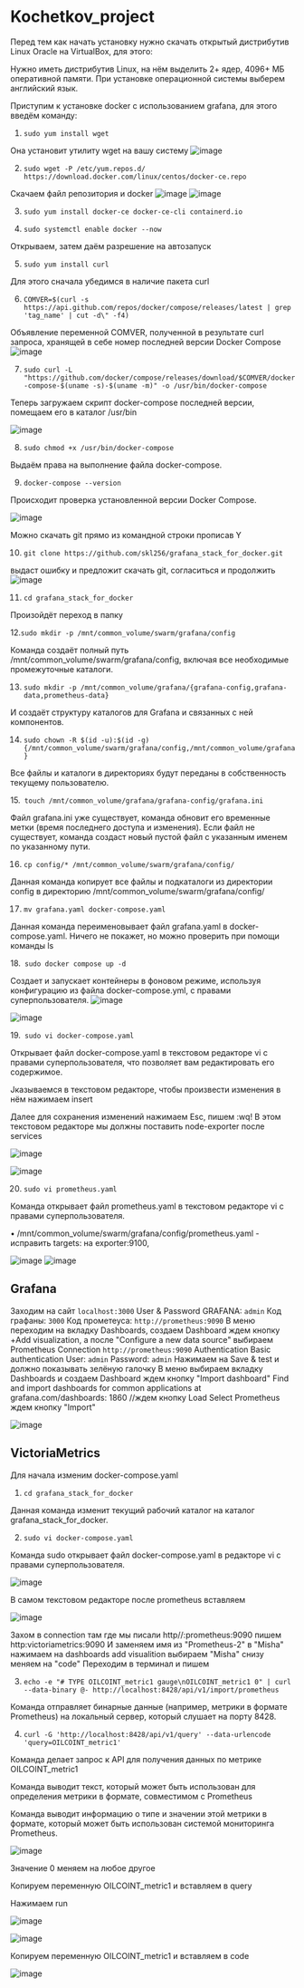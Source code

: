 # Kochetkov_project

Перед тем как начать установку нужно скачать открытый дистрибутив Linux Oracle на VirtualBox, для этого:

Нужно иметь дистрибутив Linux, на нём выделить 2+ ядер, 4096+ МБ оперативной памяти.
При установке операционной системы выберем английский язык.

Приступим к установке docker с использованием grafana, для этого введём команду:

1. `sudo yum install wget`

Она установит утилиту wget на вашу систему
![image](https://github.com/user-attachments/assets/b2650d1d-f531-4e25-9842-012e9076cc60)

2. `sudo wget -P /etc/yum.repos.d/ https://download.docker.com/linux/centos/docker-ce.repo`

Скачаем файл репозитория и docker
![image](https://github.com/user-attachments/assets/ffdd913c-33d2-4489-a59c-581928dbc968)
![image](https://github.com/user-attachments/assets/8974b604-8238-4c21-aa7e-33faa8bc1952)

3. `sudo yum install docker-ce docker-ce-cli containerd.io`

4. `sudo systemctl enable docker --now`

Открываем, затем даём разрешение на автозапуск

5. `sudo yum install curl`

Для этого сначала убедимся в наличие пакета curl

6. `COMVER=$(curl -s https://api.github.com/repos/docker/compose/releases/latest | grep 'tag_name' | cut -d\" -f4)`

Объявление переменной COMVER, полученной в результате curl запроса, хранящей в себе номер последней
версии Docker Compose
![image](https://github.com/user-attachments/assets/1a319c45-0467-4354-80ae-8adb82d8ad57)

7. `sudo curl -L "https://github.com/docker/compose/releases/download/$COMVER/docker-compose-$(uname -s)-$(uname -m)" -o /usr/bin/docker-compose`                        

Теперь загружаем скрипт docker-compose последней версии, помещаем его в каталог /usr/bin

![image](https://github.com/user-attachments/assets/6f4a7ffc-ff0c-4155-a082-07d7d0efc5e5)

8. `sudo chmod +x /usr/bin/docker-compose`

Выдаём права на выполнение файла docker-compose.

9. `docker-compose --version`

Происходит проверка установленной версии Docker Compose.

![image](https://github.com/user-attachments/assets/5a7024a8-b070-489c-a21b-1799118f110a)

Можно скачать git прямо из командной строки прописав Y

10. `git clone https://github.com/skl256/grafana_stack_for_docker.git`

выдаст ошибку и предложит скачать git, согласиться и продолжить
![image](https://github.com/user-attachments/assets/b469b556-d8b7-467c-a1d9-125487dcafd8)

11. `cd grafana_stack_for_docker`
    
Произойдёт переход в папку

12.`sudo mkdir -p /mnt/common_volume/swarm/grafana/config`

Команда создаёт полный путь /mnt/common_volume/swarm/grafana/config, включая все необходимые промежуточные каталоги.

13. `sudo mkdir -p /mnt/common_volume/grafana/{grafana-config,grafana-data,prometheus-data}`

И создаёт структуру каталогов для Grafana и связанных с ней компонентов.

14. `sudo chown -R $(id -u):$(id -g) {/mnt/common_volume/swarm/grafana/config,/mnt/common_volume/grafana}`

Все файлы и каталоги в директориях будут переданы в собственность текущему пользователю.

15.` touch /mnt/common_volume/grafana/grafana-config/grafana.ini`

Файл grafana.ini уже существует, команда обновит его временные метки (время последнего доступа и изменения). Если файл не существует, команда создаст новый пустой файл с указанным именем по указанному пути.

16. `cp config/* /mnt/common_volume/swarm/grafana/config/`

Данная команда копирует все файлы и подкаталоги из директории config в директорию /mnt/common_volume/swarm/grafana/config/

17. `mv grafana.yaml docker-compose.yaml `

Данная команда переименовывает файл grafana.yaml в docker-compose.yaml. Ничего не покажет, но можно проверить при помощи команды ls

18.` sudo docker compose up -d`

Создает и запускает контейнеры в фоновом режиме, используя конфигурацию из файла docker-compose.yml, с правами суперпользователя.
![image](https://github.com/user-attachments/assets/a58b0533-185d-49d2-b5ae-f48ce5ec261f)

![image](https://github.com/user-attachments/assets/929f2f13-f8e2-4a24-8bef-a423f785b144)

19.` sudo vi docker-compose.yaml`

Открывает файл docker-compose.yaml в текстовом редакторе vi с правами суперпользователя, что позволяет вам редактировать его содержимое.

Jказываемся в текстовом редакторе, чтобы произвести изменения в нём нажимаем insert

Далее для сохранения изменений нажимаем Esc, пишем :wq! В этом текстовом редакторе мы должны поставить node-exporter после services

![image](https://github.com/user-attachments/assets/3b7cdd9c-0a33-4d84-ae8d-d56f99fa35ac)  

![image](https://github.com/user-attachments/assets/c2c56867-dfd8-4cd8-aeec-fc2332f54861)

20. `sudo vi prometheus.yaml `

Команда открывает файл prometheus.yaml в текстовом редакторе vi с правами суперпользователя.

• /mnt/common_volume/swarm/grafana/config/prometheus.yaml - исправить targets: на exporter:9100,

![image](https://github.com/user-attachments/assets/92943bf8-6331-4269-a1d2-f3dc44080577)
![image](https://github.com/user-attachments/assets/61c52dfe-6091-40d1-a314-80d7bca39245)

## Grafana

Заходим на сайт `localhost:3000`
    User & Password GRAFANA: `admin`
    Код графаны: `3000`
    Код прометеуса: `http://prometheus:9090`
В меню переходим на вкладку Dashboards, создаем Dashboard
    ждем кнопку +Add visualization, а после "Configure a new data source"
    выбираем Prometheus
    Connection
    `http://prometheus:9090`
Authentication
    Basic authentication
        User: `admin`
        Password: `admin`
        Нажимаем на Save & test и должно показывать зелёную галочку
В меню выбираем вкладку Dashboards и создаем Dashboard
    ждем кнопку "Import dashboard"
    Find and import dashboards for common applications at grafana.com/dashboards: 1860 //ждем кнопку Load
    Select Prometheus ждем кнопку "Import"

![image](https://github.com/user-attachments/assets/68774952-a375-4e77-8b1e-a61d1210d443)

## VictoriaMetrics

Для начала изменим docker-compose.yaml

1. `cd grafana_stack_for_docker`

Данная команда изменит текущий рабочий каталог на каталог grafana_stack_for_docker.

2. `sudo vi docker-compose.yaml`

Команда sudo открывает файл docker-compose.yaml в редакторе vi с правами суперпользователя.

![image](https://github.com/user-attachments/assets/1a957374-26c9-4b6f-96c1-0741d8d1b745)

В самом текстовом редакторе после prometheus вставляем

![image](https://github.com/user-attachments/assets/b25ebd84-0173-4e2c-9fe5-c94b7c290a37)

Захом в connection
там где мы писали http//:prometheus:9090 пишем http:victoriametrics:9090 И заменяем имя из "Prometheus-2" в "Misha"
нажимаем на dashboards add visualition выбираем "Misha"
снизу меняем на "code"
Переходим в терминал и пишем

3. `echo -e "# TYPE OILCOINT_metric1 gauge\nOILCOINT_metric1 0" | curl --data-binary @- http://localhost:8428/api/v1/import/prometheus  `

Команда отправляет бинарные данные (например, метрики в формате Prometheus) на локальный сервер, который слушает на порту 8428.

4. `curl -G 'http://localhost:8428/api/v1/query' --data-urlencode 'query=OILCOINT_metric1'`

Команда делает запрос к API для получения данных по метрике OILCOINT_metric1

Команда выводит текст, который может быть использован для определения метрики в формате, совместимом с Prometheus

Команда выводит информацию о типе и значении этой метрики в формате, который может быть использован системой мониторинга Prometheus.

![image](https://github.com/user-attachments/assets/45c35e91-2867-4a03-8d27-262c3a7ac9da)

Значение 0 меняем на любое другое

Копируем переменную OILCOINT_metric1 и вставляем в query

Нажимаем run

![image](https://github.com/user-attachments/assets/e6d1a7a9-3bc7-43da-a19c-c3304a535cb6)

![image](https://github.com/user-attachments/assets/b1fc3cd1-9abf-451d-9779-60872a566a98)

Копируем переменную OILCOINT_metric1 и вставляем в code

![image](https://github.com/user-attachments/assets/a9a7f22d-8770-44b7-9ca7-13ec8895f926)




















